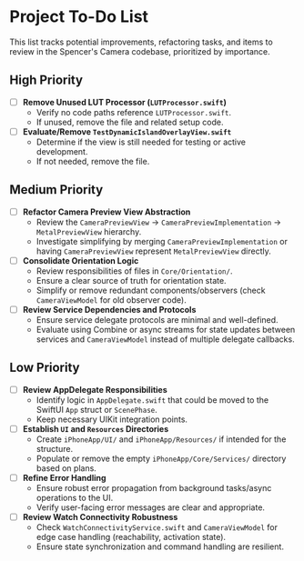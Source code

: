 # Project To-Do List

This list tracks potential improvements, refactoring tasks, and items to review in the Spencer's Camera codebase, prioritized by importance.

## High Priority

- [ ] **Remove Unused LUT Processor (`LUTProcessor.swift`)**
    - Verify no code paths reference `LUTProcessor.swift`.
    - If unused, remove the file and related setup code.
- [ ] **Evaluate/Remove `TestDynamicIslandOverlayView.swift`**
    - Determine if the view is still needed for testing or active development.
    - If not needed, remove the file.

## Medium Priority

- [ ] **Refactor Camera Preview View Abstraction**
    - Review the `CameraPreviewView` -> `CameraPreviewImplementation` -> `MetalPreviewView` hierarchy.
    - Investigate simplifying by merging `CameraPreviewImplementation` or having `CameraPreviewView` represent `MetalPreviewView` directly.
- [ ] **Consolidate Orientation Logic**
    - Review responsibilities of files in `Core/Orientation/`.
    - Ensure a clear source of truth for orientation state.
    - Simplify or remove redundant components/observers (check `CameraViewModel` for old observer code).
- [ ] **Review Service Dependencies and Protocols**
    - Ensure service delegate protocols are minimal and well-defined.
    - Evaluate using Combine or async streams for state updates between services and `CameraViewModel` instead of multiple delegate callbacks.

## Low Priority

- [ ] **Review AppDelegate Responsibilities**
    - Identify logic in `AppDelegate.swift` that could be moved to the SwiftUI `App` struct or `ScenePhase`.
    - Keep necessary UIKit integration points.
- [ ] **Establish `UI` and `Resources` Directories**
    - Create `iPhoneApp/UI/` and `iPhoneApp/Resources/` if intended for the structure.
    - Populate or remove the empty `iPhoneApp/Core/Services/` directory based on plans.
- [ ] **Refine Error Handling**
    - Ensure robust error propagation from background tasks/async operations to the UI.
    - Verify user-facing error messages are clear and appropriate.
- [ ] **Review Watch Connectivity Robustness**
    - Check `WatchConnectivityService.swift` and `CameraViewModel` for edge case handling (reachability, activation state).
    - Ensure state synchronization and command handling are resilient. 